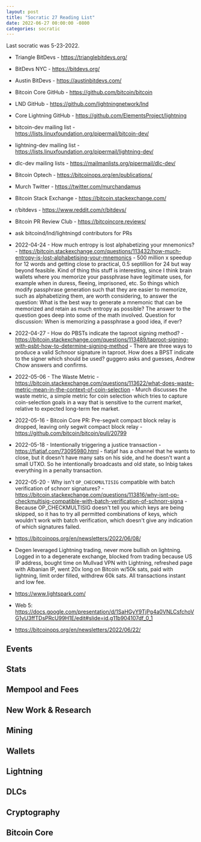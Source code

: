 ```yaml
---
layout: post
title: "Socratic 27 Reading List"
date: 2022-06-27 00:00:00 -0800
categories: socratic
---
```

Last socratic was 5-23-2022.

- Triangle BitDevs - https://trianglebitdevs.org/
- BitDevs NYC - https://bitdevs.org/
- Austin BitDevs - https://austinbitdevs.com/
- Bitcoin Core GitHub - https://github.com/bitcoin/bitcoin
- LND GitHub - https://github.com/lightningnetwork/lnd
- Core Lightning GitHub - https://github.com/ElementsProject/lightning
- bitcoin-dev mailing list - https://lists.linuxfoundation.org/pipermail/bitcoin-dev/
- lightning-dev mailing list - https://lists.linuxfoundation.org/pipermail/lightning-dev/
- dlc-dev mailing lists - https://mailmanlists.org/pipermail/dlc-dev/
- Bitcoin Optech - https://bitcoinops.org/en/publications/
- Murch Twitter - https://twitter.com/murchandamus
- Bitcoin Stack Exchange - https://bitcoin.stackexchange.com/
- r/bitdevs - https://www.reddit.com/r/bitdevs/
- Bitcoin PR Review Club - https://bitcoincore.reviews/
- ask bitcoind/lnd/lightningd contributors for PRs

- 2022-04-24 - How much entropy is lost alphabetizing your mnemonics? - https://bitcoin.stackexchange.com/questions/113432/how-much-entropy-is-lost-alphabetising-your-mnemonics - 500 million x speedup for 12 words and getting close to practical, 0.5 septillion for 24 but way beyond feasible. Kind of thing this stuff is interesting, since I think brain wallets where you memorize your passphrase have legitimate uses, for example when in duress, fleeing, imprisoned, etc. So things which modify passphrase generation such that they are easier to memorize, such as alphabetizing them, are worth considering, to answer the question: What is the best way to generate a mnemonic that can be memorized and retain as much entropy as possible? The answer to the question goes deep into some of the math involved. Question for discussion: When is memorizing a passphrase a good idea, if ever?

- 2022-04-27 - How do PBSTs indicate the taproot signing method? - https://bitcoin.stackexchange.com/questions/113489/taproot-signing-with-psbt-how-to-determine-signing-method - There are three ways to produce a valid Schnoor signature in taproot. How does a BPST indicate to the signer which should be used? guggero asks and guesses, Andrew Chow answers and confirms.

- 2022-05-06 - The Waste Metric - https://bitcoin.stackexchange.com/questions/113622/what-does-waste-metric-mean-in-the-context-of-coin-selection - Murch discusses the waste metric, a simple metric for coin selection which tries to capture coin-selection goals in a way that is sensitive to the current market, relative to expected long-term fee market.

- 2022-05-16 - Bitcoin Core PR: Pre-segwit compact block relay is dropped, leaving only segwit compact block relay - https://github.com/bitcoin/bitcoin/pull/20799

- 2022-05-18 - Intentionally triggering a justice transaction - https://fiatjaf.com/73095980.html - fiatjaf has a channel that he wants to close, but it doesn't have many sats on his side, and he doesn't want a small UTXO. So he intentionally broadcasts and old state, so lnbig takes everything in a penalty transaction.

- 2022-05-20 - Why isn't `OP_CHECKMULTISIG` compatible with batch verification of schnorr signatures? - https://bitcoin.stackexchange.com/questions/113816/why-isnt-op-checkmultisig-compatible-with-batch-verification-of-schnorr-signa - Because OP_CHECKMULTISIG doesn't tell you which keys are being skipped, so it has to try all permitted combinations of keys, which wouldn't work with batch verification, which doesn't give any indication of which signatures failed.

- https://bitcoinops.org/en/newsletters/2022/06/08/

- Degen leveraged Lightning trading, never more bullish on lightning. Logged in to a degenerate exchange, blocked from trading because US IP address, bought time on Mullvad VPN with Lightning, refreshed page with Albanian IP, went 20x long on Bitcoin w/50k sats, paid with lightning, limit order filled, withdrew 60k sats. All transactions instant and low fee.

- https://www.lightspark.com/

- Web 5: https://docs.google.com/presentation/d/1SaHGyY9TjPg4a0VNLCsfchoVG1yU3ffTDsPRcU99H1E/edit#slide=id.g11b904107df_0_1

- https://bitcoinops.org/en/newsletters/2022/06/22/

## Events
## Stats
## Mempool and Fees
## New Work & Research
## Mining
## Wallets
## Lightning
## DLCs
## Cryptography
## Bitcoin Core
